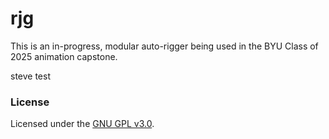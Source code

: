 # rjg

This is an in-progress, modular auto-rigger being used in the BYU Class of 2025 animation capstone.

steve test

### License

Licensed under the [GNU GPL v3.0](COPYING).
